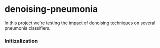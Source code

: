 # denoising-pneumonia
In this project we're testing the impact of denoising techniques on several pneumonia classifiers. 
### Initizalization 